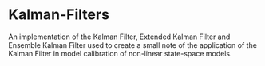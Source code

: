 # Kalman-Filters
An implementation of the Kalman Filter, Extended Kalman Filter and Ensemble Kalman Filter used to create a small note of the application of the Kalman Filter in model calibration of non-linear state-space models.
